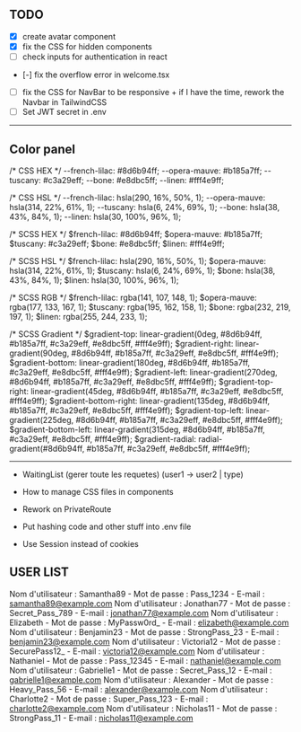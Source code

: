 ## TODO 

- [x] create avatar component
- [x] fix the CSS for hidden components
- [ ] check inputs for authentication in react
- [-] fix the overflow error in welcome.tsx
- [ ] fix the CSS for NavBar to be responsive + if I have the time, rework the Navbar in TailwindCSS
- [ ] Set JWT secret in .env

---

## Color panel

/* CSS HEX */
--french-lilac: #8d6b94ff;
--opera-mauve: #b185a7ff;
--tuscany: #c3a29eff;
--bone: #e8dbc5ff;
--linen: #fff4e9ff;

/* CSS HSL */
--french-lilac: hsla(290, 16%, 50%, 1);
--opera-mauve: hsla(314, 22%, 61%, 1);
--tuscany: hsla(6, 24%, 69%, 1);
--bone: hsla(38, 43%, 84%, 1);
--linen: hsla(30, 100%, 96%, 1);

/* SCSS HEX */
$french-lilac: #8d6b94ff;
$opera-mauve: #b185a7ff;
$tuscany: #c3a29eff;
$bone: #e8dbc5ff;
$linen: #fff4e9ff;

/* SCSS HSL */
$french-lilac: hsla(290, 16%, 50%, 1);
$opera-mauve: hsla(314, 22%, 61%, 1);
$tuscany: hsla(6, 24%, 69%, 1);
$bone: hsla(38, 43%, 84%, 1);
$linen: hsla(30, 100%, 96%, 1);

/* SCSS RGB */
$french-lilac: rgba(141, 107, 148, 1);
$opera-mauve: rgba(177, 133, 167, 1);
$tuscany: rgba(195, 162, 158, 1);
$bone: rgba(232, 219, 197, 1);
$linen: rgba(255, 244, 233, 1);

/* SCSS Gradient */
$gradient-top: linear-gradient(0deg, #8d6b94ff, #b185a7ff, #c3a29eff, #e8dbc5ff, #fff4e9ff);
$gradient-right: linear-gradient(90deg, #8d6b94ff, #b185a7ff, #c3a29eff, #e8dbc5ff, #fff4e9ff);
$gradient-bottom: linear-gradient(180deg, #8d6b94ff, #b185a7ff, #c3a29eff, #e8dbc5ff, #fff4e9ff);
$gradient-left: linear-gradient(270deg, #8d6b94ff, #b185a7ff, #c3a29eff, #e8dbc5ff, #fff4e9ff);
$gradient-top-right: linear-gradient(45deg, #8d6b94ff, #b185a7ff, #c3a29eff, #e8dbc5ff, #fff4e9ff);
$gradient-bottom-right: linear-gradient(135deg, #8d6b94ff, #b185a7ff, #c3a29eff, #e8dbc5ff, #fff4e9ff);
$gradient-top-left: linear-gradient(225deg, #8d6b94ff, #b185a7ff, #c3a29eff, #e8dbc5ff, #fff4e9ff);
$gradient-bottom-left: linear-gradient(315deg, #8d6b94ff, #b185a7ff, #c3a29eff, #e8dbc5ff, #fff4e9ff);
$gradient-radial: radial-gradient(#8d6b94ff, #b185a7ff, #c3a29eff, #e8dbc5ff, #fff4e9ff);

---

- WaitingList (gerer toute les requetes)
    (user1 -> user2 | type)

- How to manage CSS files in components
- Rework on PrivateRoute
- Put hashing code and other stuff into .env file
- Use Session instead of cookies

## USER LIST

Nom d'utilisateur : Samantha89 - Mot de passe : Pass_1234 - E-mail : samantha89@example.com
Nom d'utilisateur : Jonathan77 - Mot de passe : Secret_Pass_789 - E-mail : jonathan77@example.com
Nom d'utilisateur : Elizabeth - Mot de passe : MyPassw0rd_ - E-mail : elizabeth@example.com
Nom d'utilisateur : Benjamin23 - Mot de passe : StrongPass_23 - E-mail : benjamin23@example.com
Nom d'utilisateur : Victoria12 - Mot de passe : SecurePass12_ - E-mail : victoria12@example.com
Nom d'utilisateur : Nathaniel - Mot de passe : Pass_12345 - E-mail : nathaniel@example.com
Nom d'utilisateur : Gabrielle1 - Mot de passe : Secret_Pass_12 - E-mail : gabrielle1@example.com
Nom d'utilisateur : Alexander - Mot de passe : Heavy_Pass_56 - E-mail : alexander@example.com
Nom d'utilisateur : Charlotte2 - Mot de passe : Super_Pass_123 - E-mail : charlotte2@example.com
Nom d'utilisateur : Nicholas11 - Mot de passe : StrongPass_11 - E-mail : nicholas11@example.com
